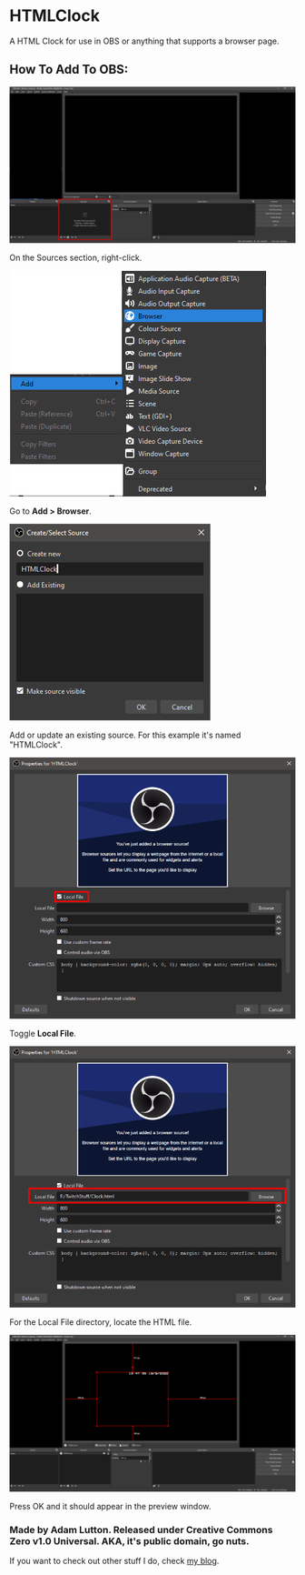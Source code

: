 # HTMLClock
A HTML Clock for use in OBS or anything that supports a browser page.

## How To Add To OBS:
![Part 1](https://raw.githubusercontent.com/SGTADMAN/HTMLClock/main/RepoImages/HTMLClockImages/Part1.png)

On the Sources section, right-click.

![Part 2](https://raw.githubusercontent.com/SGTADMAN/HTMLClock/main/RepoImages/HTMLClockImages/Part2.png)

Go to **Add > Browser**.

![Part 3](https://raw.githubusercontent.com/SGTADMAN/HTMLClock/main/RepoImages/HTMLClockImages/Part3.png)

Add or update an existing source. For this example it's named "HTMLClock".

![Part 4](https://raw.githubusercontent.com/SGTADMAN/HTMLClock/main/RepoImages/HTMLClockImages/Part4.png)

Toggle **Local File**.

![Part 5](https://raw.githubusercontent.com/SGTADMAN/HTMLClock/main/RepoImages/HTMLClockImages/Part5.png)

For the Local File directory, locate the HTML file.

![Part 6](https://raw.githubusercontent.com/SGTADMAN/HTMLClock/main/RepoImages/HTMLClockImages/Part6.png)

Press OK and it should appear in the preview window.

### Made by Adam Lutton. Released under Creative Commons Zero v1.0 Universal. AKA, it's public domain, go nuts.

If you want to check out other stuff I do, check [my blog](https://adamluttonblog.co.uk/).
